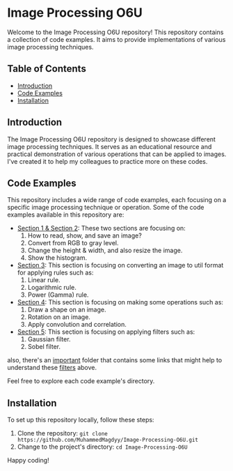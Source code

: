 # Image Processing O6U

Welcome to the Image Processing O6U repository! This repository contains a collection of code examples. It aims to provide implementations of various image processing techniques.

## Table of Contents

- [Introduction](#introduction)
- [Code Examples](#code-examples)
- [Installation](#installation)

## Introduction

The Image Processing O6U repository is designed to showcase different image processing techniques. It serves as an educational resource and practical demonstration of various operations that can be applied to images. I've created it to help my colleagues to practice more on these codes.

## Code Examples

This repository includes a wide range of code examples, each focusing on a specific image processing technique or operation. Some of the code examples available in this repository are:

- [Section 1 & Section 2](https://github.com/MuhammedMagdyy/Image-Processing-O6U/blob/main/Section%201%20%26%20Section%202/main.py): These two sections are focusing on:
  1. How to read, show, and save an image?
  2. Convert from RGB to gray level.
  3. Change the height & width, and also resize the image.
  4. Show the histogram.
- [Section 3](https://github.com/MuhammedMagdyy/Image-Processing-O6U/blob/main/Section%203/main.py): This section is focusing on converting an image to util format for applying rules such as:
  1. Linear rule.
  2. Logarithmic rule.
  3. Power (Gamma) rule.
- [Section 4](https://github.com/MuhammedMagdyy/Image-Processing-O6U/blob/main/Section%204/main.py): This section is focusing on making some operations such as:
  1. Draw a shape on an image.
  2. Rotation on an image.
  3. Apply convolution and correlation.
- [Section 5](https://github.com/MuhammedMagdyy/Image-Processing-O6U/blob/main/Section%205/main.py): This section is focusing on applying filters such as:
  1. Gaussian filter.
  2. Sobel filter.

also, there's an [important](https://github.com/MuhammedMagdyy/Image-Processing-O6U/blob/main/Section%205/Important/Important%20links.txt) folder that contains some links that might help to understand these [filters](https://github.com/MuhammedMagdyy/Image-Processing-O6U/blob/main/Section%205/main.py) above.

Feel free to explore each code example's directory.

## Installation

To set up this repository locally, follow these steps:

1. Clone the repository: `git clone https://github.com/MuhammedMagdyy/Image-Processing-O6U.git`
2. Change to the project's directory: `cd Image-Processing-O6U`

Happy coding!
